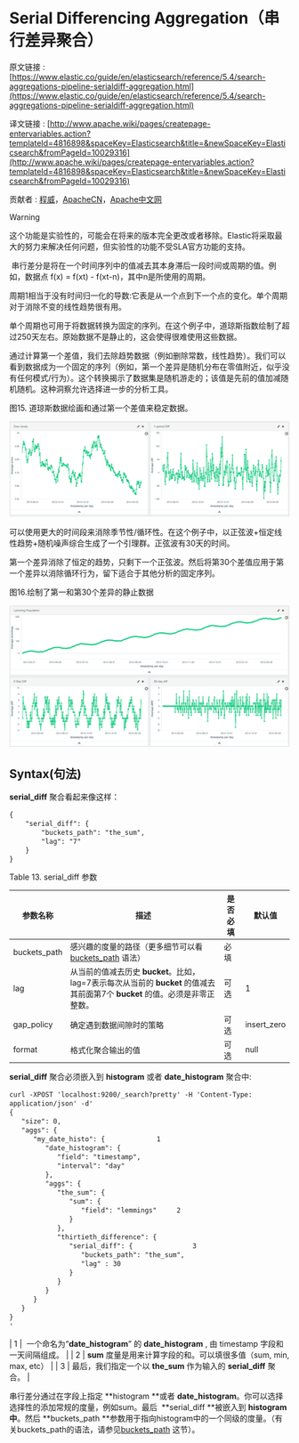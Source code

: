 # Serial Differencing Aggregation（串行差异聚合）

原文链接 : [https://www.elastic.co/guide/en/elasticsearch/reference/5.4/search-aggregations-pipeline-serialdiff-aggregation.html](https://www.elastic.co/guide/en/elasticsearch/reference/5.4/search-aggregations-pipeline-serialdiff-aggregation.html)

译文链接 : [http://www.apache.wiki/pages/createpage-entervariables.action?templateId=4816898&spaceKey=Elasticsearch&title=&newSpaceKey=Elasticsearch&fromPageId=10029316](http://www.apache.wiki/pages/createpage-entervariables.action?templateId=4816898&spaceKey=Elasticsearch&title=&newSpaceKey=Elasticsearch&fromPageId=10029316)

贡献者 : [程威](/display/~chengwei)，[ApacheCN](/display/~apachecn)，[Apache中文网](/display/~apachechina)

Warning

这个功能是实验性的，可能会在将来的版本完全更改或者移除。Elastic将采取最大的努力来解决任何问题，但实验性的功能不受SLA官方功能的支持。

 串行差分是将在一个时间序列中的值减去其本身滞后一段时间或周期的值。例如，数据点 f(x) = f(xt) - f(xt-n)，其中n是所使用的周期。

周期1相当于没有时间归一化的导数:它表是从一个点到下一个点的变化。单个周期对于消除不变的线性趋势很有用。

单个周期也可用于将数据转换为固定的序列。在这个例子中，道琼斯指数绘制了超过250天左右。原始数据不是静止的，这会使得很难使用这些数据。

通过计算第一个差值，我们去除趋势数据（例如删除常数，线性趋势）。我们可以看到数据成为一个固定的序列（例如，第一个差异是随机分布在零值附近，似乎没有任何模式/行为）。这个转换揭示了数据集是随机游走的；该值是先前的值加减随机随机。这种洞察允许选择进一步的分析工具。

图15\. 道琼斯数据绘画和通过第一个差值来稳定数据。

![](img/5ac883abe5bf129d28c12438e4499ae2.jpg)

可以使用更大的时间段来消除季节性/循环性。在这个例子中，以正弦波+恒定线性趋势+随机噪声综合生成了一个引理群。正弦波有30天的时间。

第一个差异消除了恒定的趋势，只剩下一个正弦波。然后将第30个差值应用于第一个差异以消除循环行为，留下适合于其他分析的固定序列。

图16.绘制了第一和第30个差异的静止数据

![](img/6cf885d2e165ea9403e1f8aa1423c045.jpg)

## Syntax(句法)

**serial_diff** 聚合看起来像这样：

```
{
    "serial_diff": {
        "buckets_path": "the_sum",
        "lag": "7"
    }
}
```

Table 13\. serial_diff 参数

| 参数名称 | 描述 | 是否必填 | 默认值 |
| --- | --- | --- | --- |
| buckets_path | 感兴趣的度量的路径（更多细节可以看[buckets_path](https://www.elastic.co/guide/en/elasticsearch/reference/5.4/search-aggregations-pipeline.html#buckets-path-syntax) 语法） | 必填 |   |
| lag | 从当前的值减去历史 **bucket**。比如，lag=7表示每次从当前的 **bucket** 的值减去其前面第7个 **bucket** 的值。必须是非零正整数。 | 可选 | 1 |
| gap_policy | 确定遇到数据间隙时的策略 | 可选 | insert_zero |
| format | 格式化聚合输出的值 | 可选 | null |

**serial_diff** 聚合必须嵌入到 **histogram** 或者 **date_histogram** 聚合中:

```
curl -XPOST 'localhost:9200/_search?pretty' -H 'Content-Type: application/json' -d'
{
   "size": 0,
   "aggs": {
      "my_date_histo": {             1     
         "date_histogram": {
            "field": "timestamp",
            "interval": "day"
         },
         "aggs": {
            "the_sum": {
               "sum": {
                  "field": "lemmings"     2
               }
            },
            "thirtieth_difference": {
               "serial_diff": {               3 
                  "buckets_path": "the_sum",
                  "lag" : 30
               }
            }
         }
      }
   }
}
'
```

| 1 |  一个命名为“**date_histogram**” 的 **date_histogram** , 由 timestamp 字段和 一天间隔组成。 |
| 2 | **sum** 度量是用来计算字段的和。可以填很多值（sum, min, max, etc） |
| 3 | 最后，我们指定一个以 **the_sum** 作为输入的 **serial_diff** 聚合。 |

串行差分通过在字段上指定 **histogram **或者 **date_histogram**。你可以选择选择性的添加常规的度量，例如sum。最后  **serial_diff **被嵌入到 **histogram中**。然后 **buckets_path **参数用于指向histogram中的一个同级的度量。（有关buckets_path的语法，请参见[buckets_path](https://www.elastic.co/guide/en/elasticsearch/reference/5.4/search-aggregations-pipeline.html#buckets-path-syntax) 这节）。